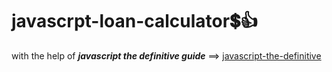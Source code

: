 # javascrpt-loan-calculator:heavy_dollar_sign::+1:                                                                                                                                                                                                                                                                                     
with the help of **_javascript the definitive guide_** ==>
<a href="https://www.oreilly.com/library/view/javascript-the-definitive/0596101996/">javascript-the-definitive</a>
 
